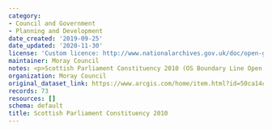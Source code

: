```yaml
---
category:
- Council and Government
- Planning and Development
date_created: '2019-09-25'
date_updated: '2020-11-30'
license: 'Custom licence: http://www.nationalarchives.gov.uk/doc/open-government-licence/version/3/'
maintainer: Moray Council
notes: <p>Scottish Parliament Constituency 2010 (OS Boundary Line Open Data)</p>
organization: Moray Council
original_dataset_link: https://www.arcgis.com/home/item.html?id=50ca14c63c434679b79be96b6c5ff5fe
records: 73
resources: []
schema: default
title: Scottish Parliament Constituency 2010
---
```

